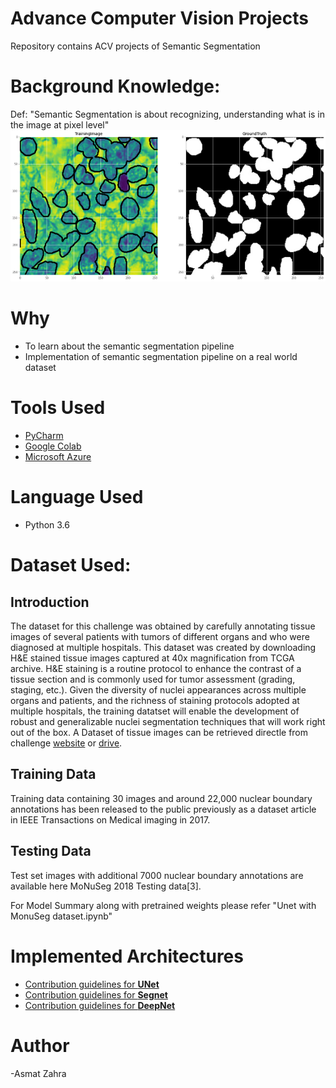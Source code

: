 # Advance Computer Vision Projects
Repository contains ACV projects of Semantic Segmentation

# Background Knowledge:
  Def: 
      "Semantic Segmentation is about recognizing, understanding what is in the image at pixel level"
                            ![](Images/Segmentation%20Sample.png)
# Why
  * To learn about the semantic segmentation pipeline
  * Implementation of semantic segmentation pipeline on a real world dataset
      
# Tools Used
  * [PyCharm](https://www.jetbrains.com/pycharm/)
  * [Google Colab](https://colab.research.google.com/notebooks/welcome.ipynb)
  * [Microsoft Azure](https://azure.microsoft.com/en-au/)
 
# Language Used
  * Python 3.6

# Dataset Used:

## Introduction

The dataset for this challenge was obtained by carefully annotating tissue images of several patients with tumors of different organs and who were diagnosed at multiple hospitals. This dataset was created by downloading H&E stained tissue images captured at 40x magnification from TCGA archive. H&E staining is a routine protocol to enhance the contrast of a tissue section and is commonly used for tumor assessment (grading, staging, etc.). Given the diversity of nuclei appearances across multiple organs and patients, and the richness of staining protocols adopted at multiple hospitals, the training datatset will enable the development of robust and generalizable nuclei segmentation techniques that will work right out of the box.
A Dataset of tissue images can be retrieved directle from challenge [website](https://monuseg.grand-challenge.org/Data/) or [drive](https://drive.google.com/file/d/1NKkSQ5T0ZNQ8aUhh0a8Dt2YKYCQXIViw/view).

## Training Data

Training data containing 30 images and around 22,000 nuclear boundary annotations has been released to the public previously as a dataset article in IEEE Transactions on Medical imaging in 2017.

## Testing Data

Test set images with additional 7000 nuclear boundary annotations are available here MoNuSeg 2018 Testing data[3].

For Model Summary along with pretrained weights please refer "Unet with MonuSeg dataset.ipynb"

# Implemented Architectures

* [Contribution guidelines for **UNet**](U-Net/)
* [Contribution guidelines for **Segnet**](Seg-Net/)
* [Contribution guidelines for **DeepNet**](Deep-Net/)

# Author
-Asmat Zahra
